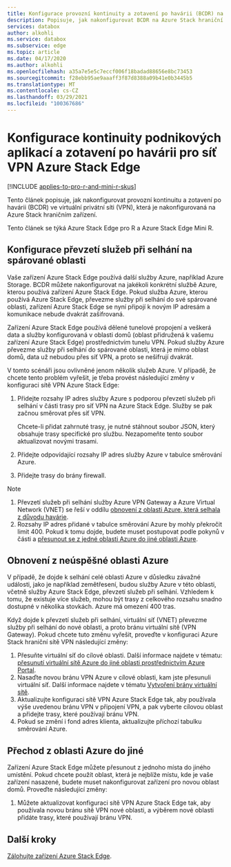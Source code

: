 ```yaml
---
title: Konfigurace provozní kontinuity a zotavení po havárii (BCDR) na Azure Stack hraniční virtuální privátní síť (VPN)
description: Popisuje, jak nakonfigurovat BCDR na Azure Stack hraniční síti VPN.
services: databox
author: alkohli
ms.service: databox
ms.subservice: edge
ms.topic: article
ms.date: 04/17/2020
ms.author: alkohli
ms.openlocfilehash: a35a7e5e5c7eccf006f18badad88656e8bc73453
ms.sourcegitcommit: f28ebb95ae9aaaff3f87d8388a09b41e0b3445b5
ms.translationtype: MT
ms.contentlocale: cs-CZ
ms.lasthandoff: 03/29/2021
ms.locfileid: "100367686"
---
```

# <a name="configure-business-continuity-and-disaster-recovery-for-azure-stack-edge-vpn"></a>Konfigurace kontinuity podnikových aplikací a zotavení po havárii pro síť VPN Azure Stack Edge

[!INCLUDE [applies-to-pro-r-and-mini-r-skus](../../includes/azure-stack-edge-applies-to-pro-r-mini-r-sku.md)]

Tento článek popisuje, jak nakonfigurovat provozní kontinuitu a zotavení po havárii (BCDR) ve virtuální privátní síti (VPN), která je nakonfigurovaná na Azure Stack hraničním zařízení.

Tento článek se týká Azure Stack Edge pro R a Azure Stack Edge Mini R.

## <a name="configure-failover-to-a-paired-region"></a>Konfigurace převzetí služeb při selhání na spárované oblasti

Vaše zařízení Azure Stack Edge používá další služby Azure, například Azure Storage. BCDR můžete nakonfigurovat na jakékoli konkrétní službě Azure, kterou používá zařízení Azure Stack Edge. Pokud služba Azure, kterou používá Azure Stack Edge, převezme služby při selhání do své spárované oblasti, zařízení Azure Stack Edge se nyní připojí k novým IP adresám a komunikace nebude dvakrát zašifrovaná. 

Zařízení Azure Stack Edge používá dělené tunelové propojení a veškerá data a služby konfigurovaná v oblasti domů (oblast přidružená k vašemu zařízení Azure Stack Edge) prostřednictvím tunelu VPN. Pokud služby Azure převezme služby při selhání do spárované oblasti, která je mimo oblast domů, data už nebudou přes síť VPN, a proto se nešifrují dvakrát. 

V tomto scénáři jsou ovlivněné jenom několik služeb Azure. V případě, že chcete tento problém vyřešit, je třeba provést následující změny v konfiguraci sítě VPN Azure Stack Edge:

1. Přidejte rozsahy IP adres služby Azure s podporou převzetí služeb při selhání v části trasy pro síť VPN na Azure Stack Edge. Služby se pak začnou směrovat přes síť VPN.

    Chcete-li přidat zahrnuté trasy, je nutné stáhnout soubor JSON, který obsahuje trasy specifické pro službu. Nezapomeňte tento soubor aktualizovat novými trasami.
2. Přidejte odpovídající rozsahy IP adres služby Azure v tabulce směrování Azure.
3. Přidejte trasy do brány firewall.

> [!NOTE]
>
> 1. Převzetí služeb při selhání služby Azure VPN Gateway a Azure Virtual Network (VNET) se řeší v oddílu [obnovení z oblasti Azure, která selhala z důvodu havárie](#recover-from-a-failed-azure-region).
> 2. Rozsahy IP adres přidané v tabulce směrování Azure by mohly překročit limit 400. Pokud k tomu dojde, budete muset postupovat podle pokynů v části a [přesunout se z jedné oblasti Azure do jiné oblasti Azure](#move-from-an-azure-region-to-another).

## <a name="recover-from-a-failed-azure-region"></a>Obnovení z neúspěšné oblasti Azure

V případě, že dojde k selhání celé oblasti Azure v důsledku závažné události, jako je například zemětřesení, budou služby Azure v této oblasti, včetně služby Azure Stack Edge, převzetí služeb při selhání. Vzhledem k tomu, že existuje více služeb, mohou být trasy z celkového rozsahu snadno dostupné v několika stovkách. Azure má omezení 400 tras. 

Když dojde k převzetí služeb při selhání, virtuální síť (VNET) převezme služby při selhání do nové oblasti, a proto bránu virtuální sítě (VPN Gateway). Pokud chcete tuto změnu vyřešit, proveďte v konfiguraci Azure Stack hraniční sítě VPN následující změny:

1. Přesuňte virtuální síť do cílové oblasti. Další informace najdete v tématu: [přesunutí virtuální sítě Azure do jiné oblasti prostřednictvím Azure Portal](../virtual-network/move-across-regions-vnet-portal.md).
2. Nasaďte novou bránu VPN Azure v cílové oblasti, kam jste přesunuli virtuální síť. Další informace najdete v tématu [Vytvoření brány virtuální sítě](../vpn-gateway/vpn-gateway-howto-point-to-site-resource-manager-portal.md#creategw).
3. Aktualizujte konfiguraci sítě VPN Azure Stack Edge tak, aby používala výše uvedenou bránu VPN v připojení VPN, a pak vyberte cílovou oblast a přidejte trasy, které používají bránu VPN.
4. Pokud se změní i fond adres klienta, aktualizujte příchozí tabulku směrování Azure. 

## <a name="move-from-an-azure-region-to-another"></a>Přechod z oblasti Azure do jiné

Zařízení Azure Stack Edge můžete přesunout z jednoho místa do jiného umístění. Pokud chcete použít oblast, která je nejblíže místu, kde je vaše zařízení nasazené, budete muset nakonfigurovat zařízení pro novou oblast domů. Proveďte následující změny:

1. Můžete aktualizovat konfiguraci sítě VPN Azure Stack Edge tak, aby používala novou bránu sítě VPN nové oblasti, a výběrem nové oblasti přidáte trasy, které používají bránu VPN.

## <a name="next-steps"></a>Další kroky

[Zálohujte zařízení Azure Stack Edge](azure-stack-edge-gpu-prepare-device-failure.md).